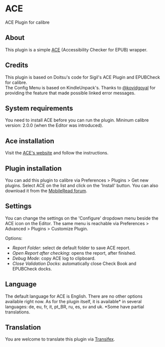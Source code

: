 ACE
=========

ACE Plugin for calibre

## About

This plugin is a simple [ACE](https://github.com/daisy/ace) (Accessibility Checker for EPUB) wrapper.

## Credits
<p>This plugin is based on Doitsu's code for Sigil's ACE Plugin and EPUBCheck for calibre.
<br/>The Config Menu is based on KindleUnpack's. Thanks to <a href="https://github.com/kovidgoyal">@kovidgoyal</a> for providing the feature that made possible linked error messages.</p>

## System requirements

You need to install ACE before you can run the plugin. Mininum calibre version: 2.0.0 (when the Editor was introduced).

## Ace installation

Visit the [ACE's website](https://daisy.github.io/ace/getting-started/installation/) and follow the instructions.

## Plugin installation

You can add this plugin to calibre via Preferences > Plugins > Get new plugins. Select ACE on the list and click on the 'Install' button. You can also download it from the [MobileRead forum](https://www.mobileread.com/forums/showthread.php?t=313848).

## Settings

You can change the settings on the 'Configure' dropdown menu beside the ACE icon on the Editor. The same menu is reachable via Preferences > Advanced > Plugins > Customize Plugin.

Options:

 * <i>Report Folder</i>: select de default folder to save ACE report.
 * <i>Open Report after checking</i>: opens the report, after finished.
 * <i>Debug Mode</i>: copy ACE log to clipboard.
 * <i>Close Validation Docks</i>: automatically close Check Book and EPUBCheck docks.

## Language

The default language for ACE is English. There are no other options available right now.
As for the plugin itself, it is available* in several languages: de, eu, fr, it, pt_BR, ru, es, sv and uk. *Some have partial translations.

## Translation

You are welcome to translate this plugin via [Transifex](https://www.transifex.com/calibre/calibre-plugins/ace/).
